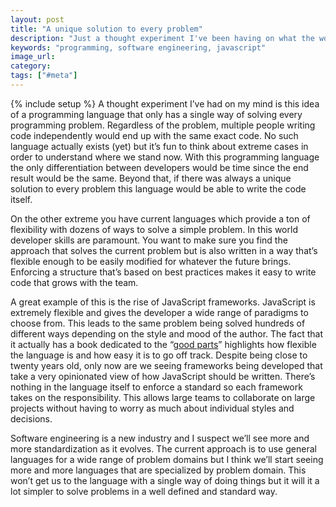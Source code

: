 ```yaml
---
layout: post
title: "A unique solution to every problem"
description: "Just a thought experiment I've been having on what the world would look like if there was a programming language that truly had a single way of doing things."
keywords: "programming, software engineering, javascript"
image_url:
category:
tags: ["#meta"]
---
```

{% include setup %}
A thought experiment I’ve had on my mind is this idea of a programming language that only has a single way of solving every programming problem. Regardless of the problem, multiple people writing code independently would end up with the same exact code. No such language actually exists (yet) but it’s fun to think about extreme cases in order to understand where we stand now. With this programming language the only differentiation between developers would be time since the end result would be the same. Beyond that, if there was always a unique solution to every problem this language would be able to write the code itself.

On the other extreme you have current languages which provide a ton of flexibility with dozens of ways to solve a simple problem. In this world developer skills are paramount. You want to make sure you find the approach that solves the current problem but is also written in a way that’s flexible enough to be easily modified for whatever the future brings. Enforcing a structure that’s based on best practices makes it easy to write code that grows with the team.

A great example of this is the rise of JavaScript frameworks. JavaScript is extremely flexible and gives the developer a wide range of paradigms to choose from. This leads to the same problem being solved hundreds of different ways depending on the style and mood of the author. The fact that it actually has a book dedicated to the “<a href="http://www.amazon.com/JavaScript-Good-Parts-Douglas-Crockford/dp/0596517742" target="_blank">good parts</a>” highlights how flexible the language is and how easy it is to go off track. Despite being close to twenty years old, only now are we seeing frameworks being developed that take a very opinionated view of how JavaScript should be written. There’s nothing in the language itself to enforce a standard so each framework takes on the responsibility. This allows large teams to collaborate on large projects without having to worry as much about individual styles and decisions.

Software engineering is a new industry and I suspect we’ll see more and more standardization as it evolves. The current approach is to use general languages for a wide range of problem domains but I think we’ll start seeing more and more languages that are specialized by problem domain. This won’t get us to the language with a single way of doing things but it will it a lot simpler to solve problems in a well defined and standard way.